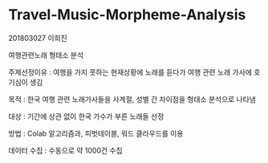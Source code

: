 # Travel-Music-Morpheme-Analysis
201803027 이희진

여행관련노래 형태소 분석

주제선정이유 : 여행을 가지 못하는 현재상황에 노래를 듣다가 여행 관련 노래 가사에 호기심이 생김

목적 : 한국 여행 관련 노래가사들을 사계절, 성별 간 차이점을 형태소 분석으로 나타냄

대상 : 기간에 상관 없이 한국 가수가 부른 노래들 선정

방법 : Colab 알고리즘과, 피벗테이블, 워드 클라우드를 이용

데이터 수집 : 수동으로 약 1000건 수집

